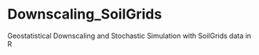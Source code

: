 # Downscaling_SoilGrids
Geostatistical Downscaling and Stochastic Simulation with SoilGrids data in R
